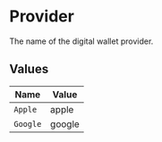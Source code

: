 # Provider

The name of the digital wallet provider.


## Values

| Name     | Value    |
| -------- | -------- |
| `Apple`  | apple    |
| `Google` | google   |